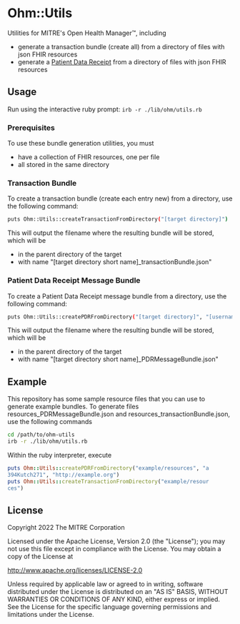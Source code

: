 # Ohm::Utils

Utilities for MITRE's Open Health Manager™, including
- generate a transaction bundle (create all) from a directory of files with json FHIR resources
- generate a [Patient Data Receipt](https://open-health-manager.github.io/patient-data-receipt-ig/) from a directory of files with json FHIR resources

## Usage

Run using the interactive ruby prompt: `irb -r ./lib/ohm/utils.rb`

### Prerequisites

To use these bundle generation utilities, you must
- have a collection of FHIR resources, one per file
- all stored in the same directory

### Transaction Bundle

To create a transaction bundle (create each entry new) from a directory, use the following command:
```sh
puts Ohm::Utils::createTransactionFromDirectory("[target directory]")
```

This will output the filename where the resulting bundle will be stored, which will be 
- in the parent directory of the target
- with name "[target directory short name]_transactionBundle.json"

### Patient Data Receipt Message Bundle

To create a Patient Data Receipt message bundle from a directory, use the following command:
```sh
puts Ohm::Utils::createPDRFromDirectory("[target directory]", "[username]", "[sourceURL]")
```

This will output the filename where the resulting bundle will be stored, which will be 
- in the parent directory of the target
- with name "[target directory short name]_PDRMessageBundle.json"

## Example

This repository has some sample resource files that you can use to generate example bundles. To generate files resources_PDRMessageBundle.json and resources_transactionBundle.json, use the following commands
```sh
cd /path/to/ohm-utils
irb -r ./lib/ohm/utils.rb
```

Within the ruby interpreter, execute
```rb
puts Ohm::Utils::createPDRFromDirectory("example/resources", "a
394Kutch271", "http://example.org")
puts Ohm::Utils::createTransactionFromDirectory("example/resour
ces")
```

## License
Copyright 2022 The MITRE Corporation

Licensed under the Apache License, Version 2.0 (the "License");
you may not use this file except in compliance with the License.
You may obtain a copy of the License at

http://www.apache.org/licenses/LICENSE-2.0

Unless required by applicable law or agreed to in writing, software
distributed under the License is distributed on an "AS IS" BASIS,
WITHOUT WARRANTIES OR CONDITIONS OF ANY KIND, either express or implied.
See the License for the specific language governing permissions and
limitations under the License.